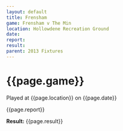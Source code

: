 ```yaml
---
layout: default
title: Frensham
game: Frensham v The Min
location: Hollowdene Recreation Ground
date: 
report: 
result: 
parent: 2013 Fixtures
---
```


# {{page.game}}

Played at {{page.location}} on {{page.date}}

{{page.report}}

**Result:** {{page.result}}
